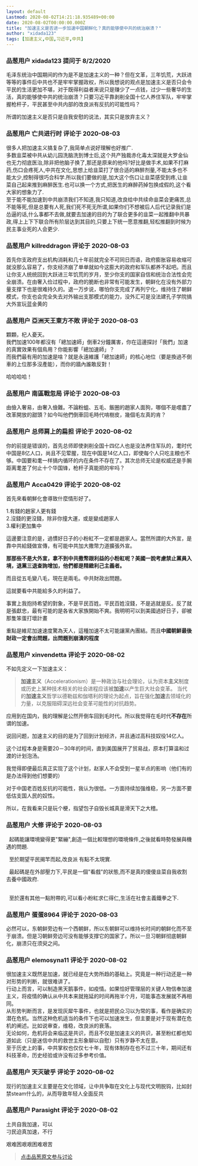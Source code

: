 ```yaml
---
layout: default
Lastmod: 2020-08-02T14:21:18.935489+00:00
date: 2020-08-02T00:00:00.000Z
title: "加速主义是否进一步加速中国朝鲜化？真的能够使中共的统治崩溃？"
author: "xidada123"
tags: [加速主义,中国,习近平,中共]
---
```



### 品葱用户 **xidada123** 提问于 8/2/2020
    
毛泽东统治中国期间的作为是不是加速主义的一种？但在文革，三年饥荒，大跃进等等的事件后中共也不是牢牢掌握政权，所以我想说的观点是加速主义是否只会令平民的生活更加不堪，对于既得利益者来说只是赚少了一点钱，过少一些奢华的生活，真的能够使中共的统治崩溃？只要习近平靠剥削全国十亿人养住军队，牢牢掌握枪杆子，平民甚至中共内部的改良派有反抗的可能性吗？  
  
所谓的加速主义是否只是自我安慰的说法，其实只是放弃主义？
    
                

### 品葱用户 **亡共进行时** 评论于 2020-08-03
        
很多人把加速主义搞复杂了,我简单点说好理解也好推广.  
多数韭菜被中共从幼儿园洗脑洗到博士后,这个共产独裁赤化毒太深就是大罗金仙也无力彻底医治,除非把他脑子换了,那还是原来的他吗?好比是做手术,如果不打麻药,伤口会疼死人,中共在文化,思想上给韭菜打了很合适的麻醉剂量,不能太多也不能太少,控制得很巧合科学.所以我们要做的是,加大这个伤口让韭菜感受到疼,让韭菜自己起来推到麻醉医生.也可以换一个方式,把医生的麻醉药掉包换成假的,这个看大家的想象力了.  
至于能不能加速到中共崩溃我们不知道,我只知道,改良给中共续命韭菜会更痛苦,总不能等死,但是总要有人死,我们死不死无所谓,如果你们不想被后人后代记录我们是怂逼的话,什么事都不去做,就要去加速的目的为了联合更多的韭菜一起推翻中共暴政,得上上下下联合所有阶层达到其目的,只要上下统一愿意推翻,轻松推翻到时候为民主事业死的人会更少.
        
                

### 品葱用户 **killreddragon** 评论于 2020-08-03
        
首先你支政府支出机构消耗和几十年前就完全不可同日而语，政府膨胀容易收缩可就没那么容易了，你支经济崩了单单就如今这膨大的政府和军队都养不起吧。而且让你支人统统回到大跃进三年饥荒的岁月，至少你支的国家自信和统治合法性会完全崩溃。在由奢入俭过程中，政府的脆断也非常有可能发生，朝鲜化在没有外部力量支撑下也是很难持久的。退一万步说，哪怕你支完成了再列宁化，维持住了朝鲜模式，你支也会完全失去对外输出支那模式的能力，没外汇可是没法建孔子学院搞大外宣玩蓝金黄的
        
                

### 品葱用户 **亞洲天王東方不敗** 评论于 2020-08-03
        
顆顆，杞人憂天。  
我們加速100年都沒有「總加速師」倒車2分鐘厲害，你在這邊探討「我們」加速的真實效果有個鳥用？你能影響「總加速師」？  
而我們最有用的加速是啥？就是永遠維護「總加速師」的核心地位（要是換過不倒車的上位那多沒產能），而你的牆內誰敢反對！  
  
哈哈哈哈！
        
                

### 品葱用户 **南區戰忽局** 评论于 2020-08-03
        
由儉入奢易，由奢入儉難。不論粉蛆、五毛、飯圈的趙家人面狗，哪個不是嚐盡了改革開放的甜頭？如今叫他們倒車回毛時代啃樹皮，幾個毛左真的肯？
        
                

### 品葱用户 **总师肩上的扁担** 评论于 2020-08-02
        
你的前提是错误的，首先总师即使剥削全国十四亿人也是没法养住军队的，耄时代中国是8亿人口，尚且不见荤腥，现在中国是14亿人口，即使每个人只吃主粮也不够。中国要和耄一样搞内循环的内在条件不存在了。其次总师无论是权威还是手腕距离耄差了何止十个华国锋，枪杆子真能把的牢吗？
        
                

### 品葱用户 **Acca0429** 评论于 2020-08-02
        
首先來看朝鮮化會導致什麼情形好了。  
  
1.有錢的趙家人更有錢  
2.沒錢的更沒錢，除非你撞大運，或是變成趙家人  
3.權利更加集中  
  
這邊要注意的是，過慣好日子的小粉紅不一定都是趙家人。當然所謂的大外宣，是靠中共給錢做宣傳，有可能中共加大撒幣力道擴張外宣。  
  
**那那些不是大外宣，拿不到中共撒幣跟利益的小粉紅呢？美國一說考慮禁止黨員入境，退黨三退查詢增加，他們都是精緻利己主義者。**  
  
而且從五毛變八毛，現在是兩毛。中共財政出問題。  
  
這就要看中共能給多久的利益了。  
  
事實上我抱持希望的對象，不是平民百姓。平民百姓沒錢，不是逃就是反。反了就是張獻忠，最有可能的是各省大家族開始不爽。我明明可以到美國過好日子，卻被那隻笨蛋打壞計畫  
  
重點是維尼加速速度驚為天人，這種加速不太可能讓黨內團結。而且**中國朝鮮最後財政一定會出問題，出問題到崩潰的程度**
        
                

### 品葱用户 **xinvendetta** 评论于 2020-08-02
        
不如先定义一下加速主义：  

> **加速主义**（Accelerationism）是一种政治与社会理论，认为资本**主义**制度或历史上某种技术相关的社会进程应该被**加速**以产生巨大社会变革。 当代的**加速主义**哲学以德勒兹和伽塔利的理论为起点，旨在强化**加速**去领域化的力量，以克服阻碍深远社会变革可能性的对抗趋势。

  
  
应用到在国内，我的理解是公然开倒车回到毛时代。所以我觉得在毛时代**不存在**所谓的加速。  
  
说回问题，加速主义的目的是为了回到计划经济，并且通过高科技奴役14亿人。  
  
这个过程本身是需要20－30年的时间，直到美国展开了贸易战，原本打算温和过渡的计划泡汤。  
  
我觉得即便最后真正实现了这个计划，赵家人不会受到一星半点的影响（他们有的是办法得到他们想要的）  
  
对于中国老百姓反抗的可能性，我认为很低。一方面持续加强维稳，另一方面不要低估支国人民的奴性。  
  
所以，在我看来只是玩个梗，指望包子自毁长城真是滑天下之大稽。
        
                

### 品葱用户 **大修** 评论于 2020-08-03
        
  起碼能讓環境變得更"緊繃",創造一個比較理想的環境條件,之後就看時勢發展與機遇的問題.  
  
  至於期望平民揭竿而起,改良派 有點不太現實.  
  
  最起碼是在外部壓力下,平民是一個"看戲"的狀態,而不是真的傻傻韭菜自我收割去養中國政府.  
  
  
  
   
  至於還有其他一點附帶的,可以看小粉紅求仁得仁,生活在社會主義鐵拳之下.
        
                

### 品葱用户 **蛋蛋8964** 评论于 2020-08-03
        
必然可以，东朝鲜旁边有一个西朝鲜，所以东朝鲜可以维持长时间的朝鲜化而不至于崩溃。但是习朝鲜旁边可没有能够支撑它的国家了。所以一旦习朝鲜彻底朝鲜化，崩溃只在须臾之间。
        
                

### 品葱用户 **elemosyna11** 评论于 2020-08-02
        
很加速主义既然是加速，就已经是在大势所趋的基础上。究竟是一种行动还是一种对形势的判断，就很难讲了。  
行动上而言，可以制造黑天鹅事件，如疫情。如果恰好管理层的关键人物信奉加速主义，将疫情的确认从中共本来就拖延的时间再拖半个月，可能事态发展就不再相同。  
从形势判断而言，是发现灰犀牛事件，也就是把民众习以为常的事，看作是确实的潜在危机。当然这种危机适当的条件下也可以加速发生，但主要是对于现有潜在危机的阐述。比如说审查，维稳，改良派的衰落。  
无论如何，危机将会来临这是共识，而且不仅是加速主义的共识，甚至粉红都也知道如此（只是迷信中共的救世主形象聊以自慰）只有岁静不太在意。  
至于历史上的事，中共掌权也仅仅七十年，现有体制存在也不过三十年，期间还有科技革命，历史经验或许没有过多参考价值。
        
                

### 品葱用户 **天灭破乎** 评论于 2020-08-02
        
现行的加速主义主要是在文化领域，让中共争取在文化上与现代文明脱钩，比如封禁steam什么的，从而导致年轻人全面反共
        
                

### 品葱用户 **Parasight** 评论于 2020-08-02
        
土共自我加速，可以  
刁民迫真加速，不行  
  
艰难困艰艰困难艰苦
        
                





> [点击品葱原文参与讨论](https://pincong.rocks/question/29300)


